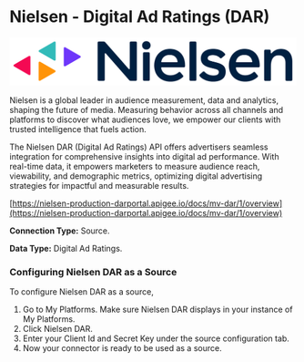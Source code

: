 # Nielsen - Digital Ad Ratings (DAR)

![](<.gitbook/assets/image (44).png>)

Nielsen is a global leader in audience measurement, data and analytics, shaping the future of media. Measuring behavior across all channels and platforms to discover what audiences love, we empower our clients with trusted intelligence that fuels action.

The Nielsen DAR (Digital Ad Ratings) API offers advertisers seamless integration for comprehensive insights into digital ad performance. With real-time data, it empowers marketers to measure audience reach, viewability, and demographic metrics, optimizing digital advertising strategies for impactful and measurable results.

[https://nielsen-production-darportal.apigee.io/docs/mv-dar/1/overview](https://nielsen-production-darportal.apigee.io/docs/mv-dar/1/overview)

**Connection Type:** Source.

**Data Type:** Digital Ad Ratings.

### Configuring Nielsen DAR as a Source

To configure Nielsen DAR as a source,

1. Go to My Platforms. Make sure Nielsen DAR displays in your instance of My Platforms.
2. Click Nielsen DAR.
3. Enter your Client Id and Secret Key under the source configuration tab.
4. Now your connector is ready to be used as a source.&#x20;
